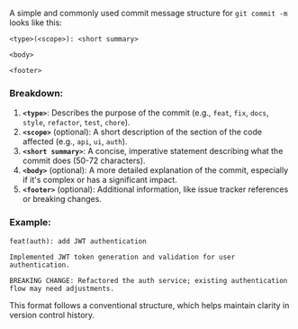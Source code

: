 A simple and commonly used commit message structure for `git commit -m` looks like this:

```
<type>(<scope>): <short summary>

<body>

<footer>
```

### Breakdown:
1. **`<type>`**: Describes the purpose of the commit (e.g., `feat`, `fix`, `docs`, `style`, `refactor`, `test`, `chore`).
2. **`<scope>`** (optional): A short description of the section of the code affected (e.g., `api`, `ui`, `auth`).
3. **`<short summary>`**: A concise, imperative statement describing what the commit does (50-72 characters).
4. **`<body>`** (optional): A more detailed explanation of the commit, especially if it's complex or has a significant impact.
5. **`<footer>`** (optional): Additional information, like issue tracker references or breaking changes.

### Example:

```
feat(auth): add JWT authentication

Implemented JWT token generation and validation for user authentication.

BREAKING CHANGE: Refactored the auth service; existing authentication flow may need adjustments.
```

This format follows a conventional structure, which helps maintain clarity in version control history.